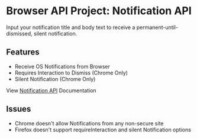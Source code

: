 # Browser API Project: Notification API
Input your notification title and body text to receive a permanent-until-dismissed, silent notification.

## Features
* Receive OS Notifications from Browser
* Requires Interaction to Dismiss (Chrome Only)
* Silent Notification (Chrome Only)

View [Notification API](https://developer.mozilla.org/en-US/docs/Web/API/Notifications_API) Documentation

## Issues
* Chrome doesn't allow Notifications from any non-secure site
* Firefox doesn't support requireInteraction and silent Notification options
